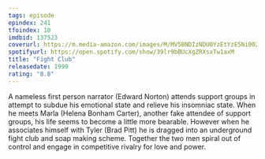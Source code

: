 ```yaml
---
tags: episode
epindex: 241
tfoindex: 10
imdbid: 137523
coverurl: https://m.media-amazon.com/images/M/MV5BNDIzNDU0YzEtYzE5Ni00ZjlkLTk5ZjgtNjM3NWE4YzA3Nzk3XkEyXkFqcGdeQXVyMjUzOTY1NTc@._V1_SY300_CR0,0,202,300_.jpg
spotifyurl: https://open.spotify.com/show/39lr9bBUcXgZRXsxTw1axM
title: "Fight Club"
releasedate: 1999
rating: "8.8"
---
```


A nameless first person narrator (Edward Norton) attends support groups in attempt to subdue his emotional state and relieve his insomniac state. When he meets Marla (Helena Bonham Carter), another fake attendee of support groups, his life seems to become a little more bearable. However when he associates himself with Tyler (Brad Pitt) he is dragged into an underground fight club and soap making scheme. Together the two men spiral out of control and engage in competitive rivalry for love and power.